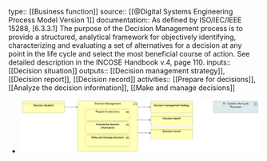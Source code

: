 type:: [[Business function]]
source:: [[@Digital Systems Engineering Process Model Version 1]]
documentation:: As defined by ISO/IEC/IEEE 15288, [6.3.3.1] The purpose of the Decision Management process is to provide a structured, analytical framework for objectively identifying, characterizing and evaluating a set of alternatives for a decision at any point in the life cycle and select the most beneficial course of action.  See detailed description in the INCOSE Handbook v.4, page 110.
inputs:: [[Decision situation]]
outputs:: [[Decision management strategy]], [[Decision report]], [[Decision record]]
activities:: [[Prepare for decisions]], [[Analyze the decision information]], [[Make and manage decisions]]

- ![image.png](../assets/image_1689495563045_0.png)